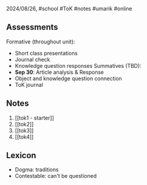 2024/08/26, #school #ToK #notes #umarik #online 
## Assessments
Formative (throughout unit):
- Short class presentations
- Journal check
- Knowledge question responses
Summatives (TBD):
- **Sep 30**: Article analysis & Response
- Object and knowledge question connection
- ToK journal
## Notes
1. [[tok1 - starter]]
2. [[tok2]]
3. [[tok3]]
4. [[tok4]]
## Lexicon
- Dogma: traditions
- Contestable: can't be questioned